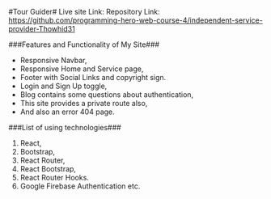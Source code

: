 #Tour Guider#
Live site Link:
Repository Link: https://github.com/programming-hero-web-course-4/independent-service-provider-Thowhid31

###Features and Functionality of My Site###
* Responsive Navbar,
* Responsive Home and Service page,
* Footer with Social Links and copyright sign.
* Login and Sign Up toggle,
* Blog contains some questions about authentication,
* This site provides a private route also,
* And also an error 404 page.

###List of using technologies###
1. React,
2. Bootstrap,
3. React Router,
4. React Bootstrap,
5. React Router Hooks.
6. Google Firebase Authentication etc.